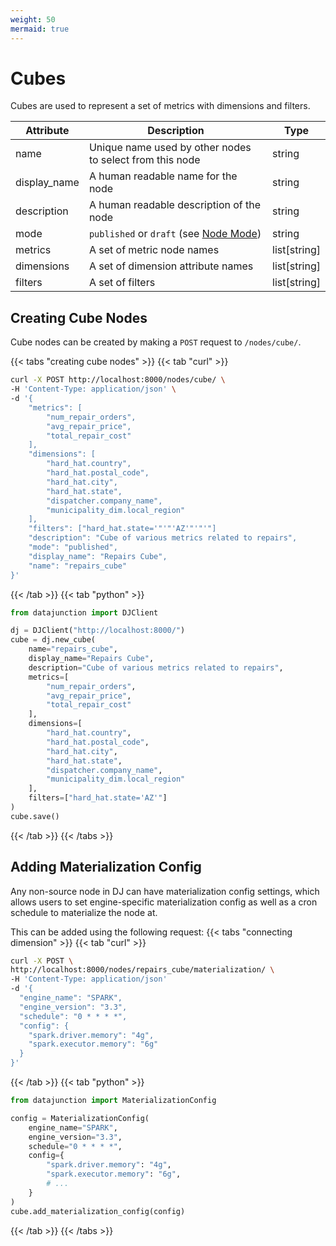 ```yaml
---
weight: 50
mermaid: true
---
```


# Cubes

Cubes are used to represent a set of metrics with dimensions and filters.


| Attribute    | Description                                                                                 | Type         |
|--------------|---------------------------------------------------------------------------------------------|--------------|
| name         | Unique name used by other nodes to select from this node                                    | string       |
| display_name | A human readable name for the node                                                          | string       |
| description  | A human readable description of the node                                                    | string       |
| mode         | `published` or `draft` (see [Node Mode](../../../dj-concepts/node-dependencies/#node-mode)) | string       |
| metrics      | A set of metric node names                                                                  | list[string] |
| dimensions   | A set of dimension attribute names                                                          | list[string] |
| filters      | A set of filters                                                                            | list[string] |

## Creating Cube Nodes

Cube nodes can be created by making a `POST` request to `/nodes/cube/`.

{{< tabs "creating cube nodes" >}}
{{< tab "curl" >}}
```sh
curl -X POST http://localhost:8000/nodes/cube/ \
-H 'Content-Type: application/json' \
-d '{
    "metrics": [
        "num_repair_orders",
        "avg_repair_price",
        "total_repair_cost"
    ],
    "dimensions": [
        "hard_hat.country",
        "hard_hat.postal_code",
        "hard_hat.city",
        "hard_hat.state",
        "dispatcher.company_name",
        "municipality_dim.local_region"
    ],
    "filters": ["hard_hat.state='"'"'AZ'"'"'"]
    "description": "Cube of various metrics related to repairs",
    "mode": "published",
    "display_name": "Repairs Cube",
    "name": "repairs_cube"
}'
```
{{< /tab >}}
{{< tab "python" >}}

```py
from datajunction import DJClient

dj = DJClient("http://localhost:8000/")
cube = dj.new_cube(
    name="repairs_cube",
    display_name="Repairs Cube",
    description="Cube of various metrics related to repairs",
    metrics=[
        "num_repair_orders",
        "avg_repair_price",
        "total_repair_cost"
    ],
    dimensions=[
        "hard_hat.country",
        "hard_hat.postal_code",
        "hard_hat.city",
        "hard_hat.state",
        "dispatcher.company_name",
        "municipality_dim.local_region"
    ],
    filters=["hard_hat.state='AZ'"]
)
cube.save()
```
{{< /tab >}}
{{< /tabs >}}

## Adding Materialization Config

Any non-source node in DJ can have materialization config settings, 
which allows users to set engine-specific materialization config as
well as a cron schedule to materialize the node at.

This can be added using the following request:
{{< tabs "connecting dimension" >}}
{{< tab "curl" >}}
```sh
curl -X POST \
http://localhost:8000/nodes/repairs_cube/materialization/ \
-H 'Content-Type: application/json'
-d '{
  "engine_name": "SPARK",
  "engine_version": "3.3",
  "schedule": "0 * * * *",
  "config": {
    "spark.driver.memory": "4g",
    "spark.executor.memory": "6g"
  }
}'
```
{{< /tab >}}
{{< tab "python" >}}

```py
from datajunction import MaterializationConfig

config = MaterializationConfig(
    engine_name="SPARK",
    engine_version="3.3",
    schedule="0 * * * *",
    config={
        "spark.driver.memory": "4g",
        "spark.executor.memory": "6g",
        # ...
    }
)
cube.add_materialization_config(config)
```
{{< /tab >}}
{{< /tabs >}}
